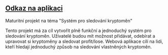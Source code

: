 ## [Odkaz na aplikaci](https://maturitni-projekt-mervart.vercel.app/)

Maturitní projekt na téma "Systém pro sledování kryptoměn"

Tento projekt má za cíl vytvořit plně funkční a jednoduchý systém pro sledování kryptoměn. Uživatelé budou mít možnost přidávat, odebírat a upravovat si kryptoměny a sledovat profit/lose. Webová aplikace cílí na lidi, kteří hledají jednoduchý způsob na sledování vlastněných kryptoměn.
